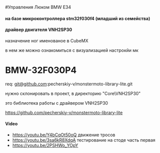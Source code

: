 #Управления Люком BMW E34
#### на базе микроконтроллера stm32f030f4 (младший из семейства)
#### драйвер двигателя VNH2SP30

 назначение ног именованое в CubeMX
 
 в нем же можно ознакомиться с визуализацией настрокйи мк 


# BMW-32F030P4
req: git@github.com:pecherskiy-v/monstermoto-library-lite.git

нужно склонировать в проект, в директорию "Core\VNH2SP30\"

это библиотека работы с драйвером VNH2SP30

https://github.com/pecherskiy-v/monstermoto-library-lite


#### Video
- https://youtu.be/Y4bCqOt50oQ движение тросов
- https://youtu.be/3sa6kR8XdqA тестирование на стоде часть первая
- https://youtu.be/2PSHWo_YOpY